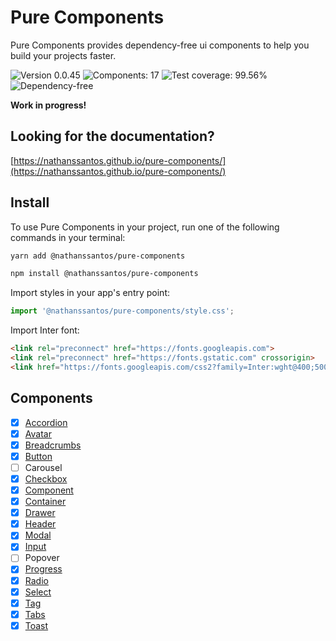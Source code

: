 # Pure Components

Pure Components provides dependency-free ui components to help you build your projects faster.

![Version 0.0.45](https://img.shields.io/badge/Version-%200.0.45-green)
![Components: 17](https://img.shields.io/badge/Components-%2017-green)
![Test coverage: 99.56%](https://img.shields.io/badge/Test%20Coverage-99.56%25-green)
![Dependency-free](https://img.shields.io/badge/Dependency-%20free-green)

**Work in progress!**

## Looking for the documentation?

[https://nathanssantos.github.io/pure-components/](https://nathanssantos.github.io/pure-components/)

## Install

To use Pure Components in your project, run one of the following commands in your terminal:

```bash
yarn add @nathanssantos/pure-components
```

```bash
npm install @nathanssantos/pure-components
```

Import styles in your app's entry point:

```typescript
import '@nathanssantos/pure-components/style.css';
```

Import Inter font:

```html
<link rel="preconnect" href="https://fonts.googleapis.com">
<link rel="preconnect" href="https://fonts.gstatic.com" crossorigin>
<link href="https://fonts.googleapis.com/css2?family=Inter:wght@400;500;700&display=swap" rel="stylesheet">
```

## Components

- [x] [Accordion](https://nathanssantos.github.io/pure-components/#accordion)
- [x] [Avatar](https://nathanssantos.github.io/pure-components/#avatar)
- [x] [Breadcrumbs](https://nathanssantos.github.io/pure-components/#breadcrumbs)
- [x] [Button](https://nathanssantos.github.io/pure-components/#button)
- [ ] Carousel
- [x] [Checkbox](https://nathanssantos.github.io/pure-components/#checkbox)
- [x] [Component](https://nathanssantos.github.io/pure-components/#component)
- [x] [Container](https://nathanssantos.github.io/pure-components/#container)
- [x] [Drawer](https://nathanssantos.github.io/pure-components/#drawer)
- [x] [Header](https://nathanssantos.github.io/pure-components/#header)
- [x] [Modal](https://nathanssantos.github.io/pure-components/#modal)
- [x] [Input](https://nathanssantos.github.io/pure-components/#input)
- [ ] Popover
- [x] [Progress](https://nathanssantos.github.io/pure-components/#progress)
- [x] [Radio](https://nathanssantos.github.io/pure-components/#radio)
- [x] [Select](https://nathanssantos.github.io/pure-components/#select)
- [x] [Tag](https://nathanssantos.github.io/pure-components/#tag)
- [x] [Tabs](https://nathanssantos.github.io/pure-components/#tabs)
- [x] [Toast](https://nathanssantos.github.io/pure-components/#toast)
